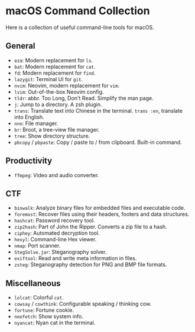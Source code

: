 # macOS Command Collection

Here is a collection of useful command-line tools for macOS.

## General

-   `eza`: Modern replacement for `ls`.
-   `bat`: Modern replacement for `cat`.
-   `fd`: Modern replacement for `find`.
-   `lazygit`: Terminal UI for `git`.
-   `nvim`: Neovim, modern replacement for `vim`.
-   `lvim`: Out-of-the-box Neovim config.
-   `tldr`: abbr. Too Long, Don't Read. Simplify the man page.
-   `j`: Jump to a directory. A zsh plugin.
-   `trans`: Translate text into Chinese in the terminal. `trans :en`, translate into English.
-   `nnn`: File manager.
-   `br`: Broot, a tree-view file manager.
-   `tree`: Show directory structure.
-   `pbcopy` / `pbpaste`: Copy / paste to / from clipboard. Built-in command.

## Productivity

-   `ffmpeg`: Video and audio converter.

## CTF

-   `binwalk`: Analyze binary files for embedded files and executable code.
-   `foremost`: Recover files using their headers, footers and data structures.
-   `hashcat`: Password recovery tool.
-   `zip2hash`: Part of John the Ripper. Converts a zip file to a hash.
-   `ciphey`: Automated decryption tool.
-   `hexyl`: Command-line Hex viewer.
-   `nmap`: Port scanner.
-   `StegSolve.jar`: Steganography solver.
-   `exiftool`: Read and write meta information in files.
-   `zsteg`: Steganography detection for PNG and BMP file formats.

## Miscellaneous

-   `lolcat`: Colorful `cat`.
-   `cowsay` / `cowthink`: Configurable speaking / thinking cow.
-   `fortune`: Fortune cookie.
-   `neofetch`: Show system info.
-   `nyancat`: Nyan cat in the terminal.